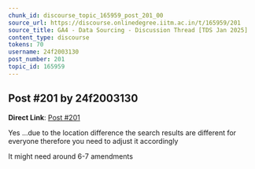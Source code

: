 ```yaml
---
chunk_id: discourse_topic_165959_post_201_00
source_url: https://discourse.onlinedegree.iitm.ac.in/t/165959/201
source_title: GA4 - Data Sourcing - Discussion Thread [TDS Jan 2025]
content_type: discourse
tokens: 70
username: 24f2003130
post_number: 201
topic_id: 165959
---
```


## Post #201 by 24f2003130

**Direct Link**: [Post #201](https://discourse.onlinedegree.iitm.ac.in/t/165959/201)

Yes …due to the location difference the search results are different for everyone therefore you need to adjust it accordingly

It might need around 6-7 amendments
